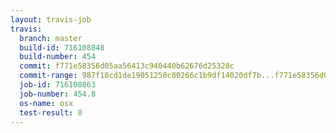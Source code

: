 ```yaml
---
layout: travis-job
travis:
  branch: master
  build-id: 716108848
  build-number: 454
  commit: f771e58356d05aa56413c940440b62676d25328c
  commit-range: 987f18cd1de19051250c80266c1b9df14020df7b...f771e58356d05aa56413c940440b62676d25328c
  job-id: 716108863
  job-number: 454.8
  os-name: osx
  test-result: 0
---
```

